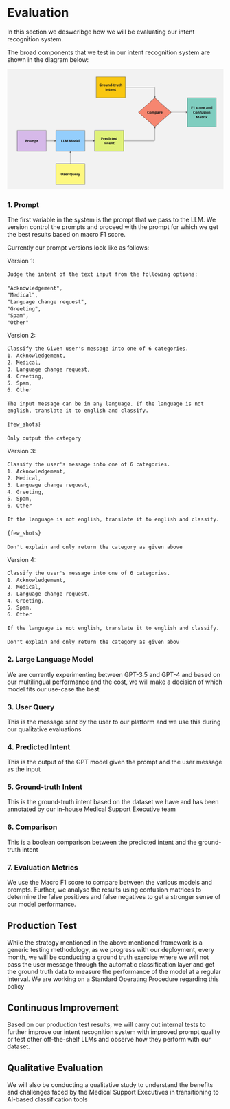 # Evaluation

In this section we deswcribge how we will be evaluating our intent recognition system.

The broad components that we test in our intent recognition system are shown in the diagram below:

![Evaluation Framework for Intent Recognition System](img/Evaluation_framework.jpg)

### 1. Prompt
The first variable in the system is the prompt that we pass to the LLM. We version control the prompts and proceed with the prompt for which we get the best results based on macro F1 score.

Currently our prompt versions look like as follows:

Version 1:
```
Judge the intent of the text input from the following options:

"Acknowledgement",
"Medical",
"Language change request",
"Greeting",
"Spam",
"Other"
```

Version 2:
```
Classify the Given user's message into one of 6 categories.
1. Acknowledgement,
2. Medical,
3. Language change request,
4. Greeting,
5. Spam,
6. Other

The input message can be in any language. If the language is not english, translate it to english and classify.

{few_shots}

Only output the category
```

Version 3:
```
Classify the user's message into one of 6 categories.
1. Acknowledgement,
2. Medical,
3. Language change request,
4. Greeting,
5. Spam,
6. Other

If the language is not english, translate it to english and classify.

{few_shots}

Don't explain and only return the category as given above
```

Version 4:
```
Classify the user's message into one of 6 categories.
1. Acknowledgement,
2. Medical,
3. Language change request,
4. Greeting,
5. Spam,
6. Other

If the language is not english, translate it to english and classify.

Don't explain and only return the category as given abov
```
### 2. Large Language Model
We are currently experimenting between GPT-3.5 and GPT-4 and based on our multilingual performance and the cost, we will make a decision of which model fits our use-case the best

### 3. User Query
This is the message sent by the user to our platform and we use this during our qualitative evaluations

### 4. Predicted Intent
This is the output of the GPT model given the prompt and the user message as the input

### 5. Ground-truth Intent
This is the ground-truth intent based on the dataset we have and has been annotated by our in-house Medical Support Executive team

### 6. Comparison
This is a boolean comparison between the predicted intent and the ground-truth intent

### 7. Evaluation Metrics
We use the Macro F1 score to compare between the various models and prompts. Further, we analyse the results using confusion matrices to determine the false positives and false negatives to get a stronger sense of our model performance.

## Production Test
While the strategy mentioned in the above mentioned framework is a generic testing methodology, as we progress with our deployment, every month, we will be conducting a ground truth exercise where we will not pass the user message through the automatic classification layer and get the ground truth data to measure the performance of the model at a regular interval. We are working on a Standard Operating Procedure regarding this policy

## Continuous Improvement
Based on our production test results, we will carry out internal tests to further improve our intent recognition system with improved prompt quality or test other off-the-shelf LLMs and observe how they perform with our dataset.

## Qualitative Evaluation
We will also be conducting a qualitative study to understand the benefits and challenges faced by the Medical Support Executives in transitioning to AI-based classification tools
